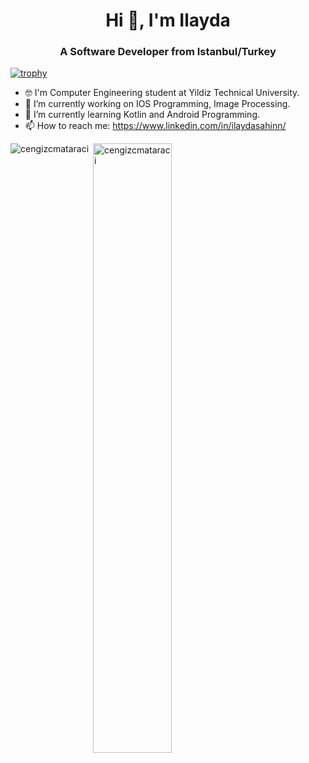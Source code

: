 <h1 align="center">Hi 👋, I'm Ilayda</h1>
<h3 align="center">A Software Developer from Istanbul/Turkey</h3>

[![trophy](https://github-profile-trophy.vercel.app/?username=ilaydasahinn&theme=onedark)](https://github.com/ryo-ma/github-profile-trophy)

- 🤓 I'm Computer Engineering student at Yildiz Technical University.
- 🔭 I’m currently working on IOS Programming, Image Processing.
- 🌱 I’m currently learning Kotlin and Android Programming.
- 📫 How to reach me: https://www.linkedin.com/in/ilaydasahinn/

<p><img align="left" src="https://github-readme-stats.vercel.app/api/top-langs?username=ilaydasahinn&show_icons=true&theme=radical&locale=en&layout=compact" alt="cengizcmataraci" /></p>

<p>&nbsp;<img align="center" src="https://github-readme-stats.vercel.app/api?username=ilaydasahinn&show_icons=true&theme=dark&locale=en" alt="cengizcmataraci" width="50%" /></p>
<!--
**ilaydasahinn/ilaydasahinn** is a ✨ _special_ ✨ repository because its `README.md` (this file) appears on your GitHub profile.

Here are some ideas to get you started:

- 🔭 I’m currently working on ...
- 🌱 I’m currently learning ...
- 👯 I’m looking to collaborate on ...
- 🤔 I’m looking for help with ...
- 💬 Ask me about ...
- 📫 How to reach me: ...
- 😄 Pronouns: ...
- ⚡ Fun fact: ...
-->
